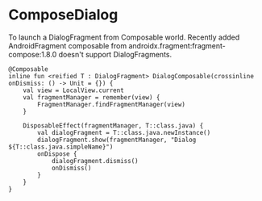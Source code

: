# ComposeDialog

To launch a DialogFragment from Composable world. Recently added AndroidFragment composable from
androidx.fragment:fragment-compose:1.8.0 doesn't support DialogFragments.

```
@Composable
inline fun <reified T : DialogFragment> DialogComposable(crossinline onDismiss: () -> Unit = {}) {
    val view = LocalView.current
    val fragmentManager = remember(view) {
        FragmentManager.findFragmentManager(view)
    }

    DisposableEffect(fragmentManager, T::class.java) {
        val dialogFragment = T::class.java.newInstance()
        dialogFragment.show(fragmentManager, "Dialog ${T::class.java.simpleName}")
        onDispose {
            dialogFragment.dismiss()
            onDismiss()
        }
    }
}
```
